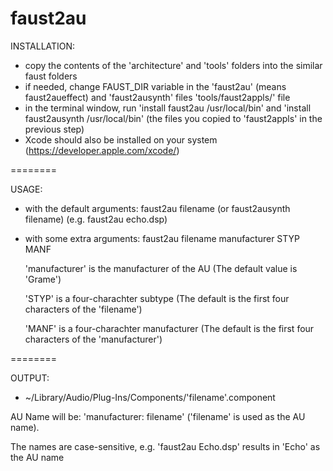 faust2au
========

INSTALLATION:

- copy the contents of the 'architecture' and 'tools' folders into the similar faust folders
- if needed, change FAUST_DIR variable in the 'faust2au' (means faust2aueffect) and 'faust2ausynth' files 'tools/faust2appls/' file
- in the terminal window, run  'install faust2au /usr/local/bin' and 'install faust2ausynth /usr/local/bin' (the files you copied to 'faust2appls' in the previous step)
- Xcode should also be installed on your system (https://developer.apple.com/xcode/)


========

USAGE: 

- with the default arguments:
faust2au filename (or faust2ausynth filename)
(e.g. faust2au echo.dsp)

- with some extra arguments:
faust2au filename manufacturer STYP MANF

  'manufacturer' is the manufacturer of the AU (The default value is 'Grame')

  'STYP' is a four-charachter subtype (The default is the first four characters of the 'filename')

  'MANF' is a four-charachter manufacturer (The default is the first four characters of the 'manufacturer')


========

OUTPUT:
  - ~/Library/Audio/Plug-Ins/Components/'filename'.component
   
  AU Name will be: 'manufacturer: filename'  ('filename' is used as the AU name). 

  The names are case-sensitive, e.g. 'faust2au Echo.dsp' results in 'Echo' as the AU name
